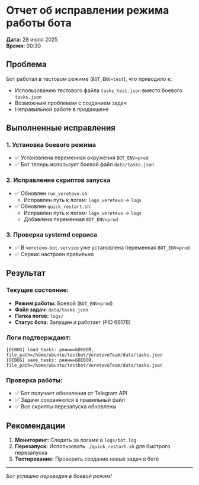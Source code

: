 # Отчет об исправлении режима работы бота

**Дата:** 28 июля 2025  
**Время:** 00:30

## Проблема
Бот работал в тестовом режиме (`BOT_ENV=test`), что приводило к:
- Использованию тестового файла `tasks_test.json` вместо боевого `tasks.json`
- Возможным проблемам с созданием задач
- Неправильной работе в продакшене

## Выполненные исправления

### 1. Установка боевого режима
- ✅ Установлена переменная окружения `BOT_ENV=prod`
- ✅ Бот теперь использует боевой файл `data/tasks.json`

### 2. Исправление скриптов запуска
- ✅ Обновлен `run_veretevo.sh`:
  - Исправлен путь к логам: `logs_veretevo` → `logs`
- ✅ Обновлен `quick_restart.sh`:
  - Исправлен путь к логам: `logs_veretevo` → `logs`
  - Добавлена переменная `BOT_ENV=prod`

### 3. Проверка systemd сервиса
- ✅ В `veretevo-bot.service` уже установлена переменная `BOT_ENV=prod`
- ✅ Сервис настроен правильно

## Результат

### Текущее состояние:
- **Режим работы:** Боевой (`BOT_ENV=prod`)
- **Файл задач:** `data/tasks.json`
- **Папка логов:** `logs/`
- **Статус бота:** Запущен и работает (PID 66176)

### Логи подтверждают:
```
[DEBUG] load_tasks: режим=БОЕВОЙ, file_path=/home/ubuntu/testbot/VeretevoTeam/data/tasks.json
[DEBUG] save_tasks: режим=БОЕВОЙ, file_path=/home/ubuntu/testbot/VeretevoTeam/data/tasks.json
```

### Проверка работы:
- ✅ Бот получает обновления от Telegram API
- ✅ Задачи сохраняются в правильный файл
- ✅ Все скрипты перезапуска обновлены

## Рекомендации

1. **Мониторинг:** Следить за логами в `logs/bot.log`
2. **Перезапуск:** Использовать `./quick_restart.sh` для быстрого перезапуска
3. **Тестирование:** Проверить создание новых задач в боте

---
*Бот успешно переведен в боевой режим!* 